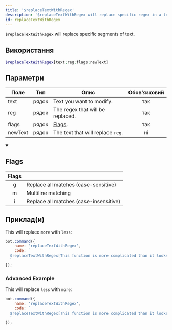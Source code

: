 ```yaml
---
title: '$replaceTextWithRegex'
description: '$replaceTextWithRegex will replace specific regex in a text. This works similar as $replaceText.'
id: replaceTextWithRegex
---
```


`$replaceTextWithRegex` will replace specific segments of text.

## Використання

```php
$replaceTextWithRegex[text;reg;flags;newText]
```

## Параметри

| Поле    | Тип   | Опис                              | Обов'язковий |
| ------- | ----- | --------------------------------- |:------------:|
| text    | рядок | Text you want to modify.          |     так      |
| reg     | рядок | The regex that will be replaced.  |     так      |
| flags   | рядок | [Flags](#flags).                  |     так      |
| newText | рядок | The text that will replace `reg`. |      ні      |

<details open>
  <summary><h2> Flags </h2></summary>

| Flags |                                        |
|:-----:| -------------------------------------- |
|   g   | Replace all matches (case-sensitive)   |
|   m   | Multiline matching                     |
|   i   | Replace all matches (case-insensitive) |

</details>

## Приклад(и)

This will replace `more` with `less`:

```javascript
bot.command({
    name: 'replaceTextWithRegex',
    code: `
  $replaceTextWithRegex[This function is more complicated than it looks.;more;g;less]
  `
});  
```

### Advanced Example

This will replace `less` with `more`:

```javascript
bot.command({
    name: 'replaceTextWithRegex',
    code: `
  $replaceTextWithRegex[This function is more complicated than it looks.;lESs;i;more]
  `
});  
```